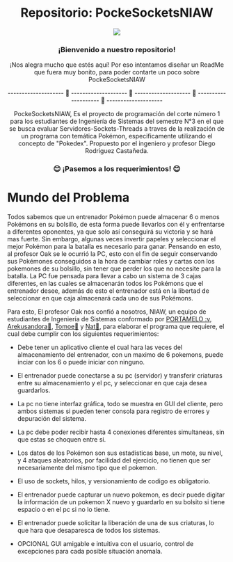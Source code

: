 <p align="center">
<h1 align="center">Repositorio: PockeSocketsNIAW</h1>
<div align="center"><img src="https://i.pinimg.com/564x/98/a5/a3/98a5a35584beca534d684ec38ad2a900.jpg"></div>
<p align="center">
<h3 align="center">¡Bienvenido a nuestro repositorio!</h3>
</p>
<p align="center"> ¡Nos alegra mucho que estés aquí! Por eso intentamos diseñar un ReadMe que fuera muy bonito, para poder contarte un poco sobre PockeSocketsNIAW </p>

<p align="center">--------------------       🍄       --------------------       🍄       --------------------       🍄       --------------------       🍄       --------------------</p>

<p align="center"> PockeSocketsNIAW, Es el proyecto de programación del corte número 1 para los estudiantes de Ingeniería de Sistemas del semestre N°3 en el que se busca evaluar Servidores-Sockets-Threads a traves de la realización de un programa con temática Pokémon, especificamente utilizando el concepto de "Pokedex". Propuesto por el ingeniero y profesor Diego Rodriguez Castañeda.</p>

<h3 align="center"> 😊 ¡Pasemos a los requerimientos! 😊</h3>

# Mundo del Problema

Todos sabemos que un entrenador Pokémon puede almacenar 6 o menos Pokémons en su bolsillo, de esta forma puede llevarlos con él y enfrentarse a diferentes oponentes, ya que solo así conseguirá su victoria y se hará mas fuerte. Sin embargo, algunas veces invertir papeles y seleccionar el mejor Pokémon para la batalla es necesario para ganar. Pensando en esto, al profesor Oak se le ocurrió la PC, esto con el fin de seguir conservando sus Pokémones conseguidos a la hora de cambiar roles y cartas con los pokemones de su bolsillo, sin tener que perder los que no necesite para la batalla. La PC fue pensada para llevar a cabo un sistema de 3 cajas diferentes, en las cuales se almacenarán todos los Pokémons que el entrenador desee, además de esto el entrenador está en la libertad de seleccionar en que caja almacenará cada uno de sus Pokémons.

Para esto, El profesor Oak nos confió a nosotros, NIAW, un equipo de estudiantes de Ingeniería de Sistemas conformado por [PORTAMELO :v](https://github.com/PORTAMELO), [Arekusandora🧛](https://github.com/ArekuInBlueee), [Tomoe🌸](https://github.com/usapanda) y [Nat💙](https://github.com/NatVerB), para elaborar el programa que requiere, el cual debe cumplir con los siguientes requerimientos:


- Debe tener un aplicativo cliente el cual hara las veces del almacenamiento del entrenador, con un maximo de 6 pokemons, puede inciar con los 6 o puede iniciar con ninguno.

- El entrenador puede conectarse a su pc (servidor) y transferir criaturas entre su almacenamiento y el pc, y seleccionar en que caja desea guardarlos.

- La pc no tiene interfaz gráfica, todo se muestra en GUI del cliente, pero ambos sistemas si pueden tener consola para registro de errores y depuración del sistema.

- La pc debe poder recibir hasta 4 conexiones diferentes simultaneas, sin que estas se choquen entre si.

- Los datos de los Pokémon son sus estadisticas base, un mote, su nivel, y 4 ataques aleatorios, por facilidad del ejercicio, no tienen que ser necesariamente del mismo tipo que el pokemon.

- El uso de sockets, hilos, y versionamiento de codigo es obligatorio.

- El entrenador puede capturar un nuevo pokemon, es decir puede digitar la información de un pokemon X nuevo y guardarlo en su bolsito si tiene espacio o en el pc si no lo tiene.

- El entrenador puede solicitar la liberación de una de sus criaturas, lo que hara que desaparesca de todos los sistemas.

- OPCIONAL GUI amigable e intuitiva con el usuario, control de excepciones para cada posible situación anomala.


